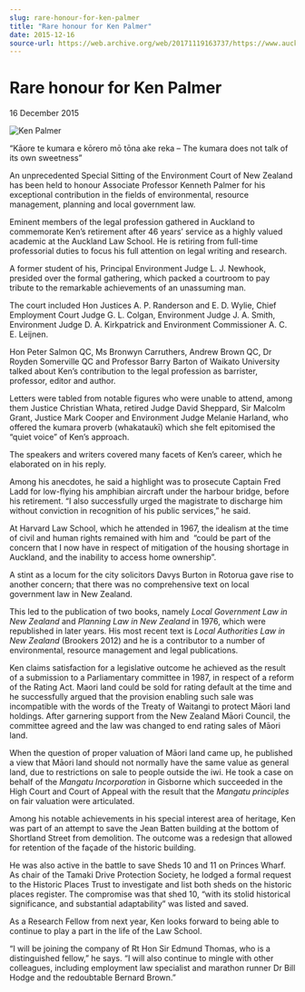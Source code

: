 ```yaml
---
slug: rare-honour-for-ken-palmer
title: "Rare honour for Ken Palmer"
date: 2015-12-16
source-url: https://web.archive.org/web/20171119163737/https://www.auckland.ac.nz/en/about/news-events-and-notices/news/news-2015/12/rare-honour-for-ken-palmer.html
---
```

Rare honour for Ken Palmer
==========================

16 December 2015

![Ken Palmer](https://www.auckland.ac.nz/en/about/news-events-and-notices/news/news-2015/12/rare-honour-for-ken-palmer/_jcr_content/par/textimage/image.img.jpg/1450211810951.jpg "Ken Palmer")

“Kāore te kumara e kōrero mō tōna ake reka – The kumara does not talk of its own sweetness”

An unprecedented Special Sitting of the Environment Court of New Zealand has been held to honour Associate Professor Kenneth Palmer for his exceptional contribution in the fields of environmental, resource management, planning and local government law.

Eminent members of the legal profession gathered in Auckland to commemorate Ken’s retirement after 46 years’ service as a highly valued academic at the Auckland Law School. He is retiring from full-time professorial duties to focus his full attention on legal writing and research.

A former student of his, Principal Environment Judge L. J. Newhook, presided over the formal gathering, which packed a courtroom to pay tribute to the remarkable achievements of an unassuming man.

The court included Hon Justices A. P. Randerson and E. D. Wylie, Chief Employment Court Judge G. L. Colgan, Environment Judge J. A. Smith, Environment Judge D. A. Kirkpatrick and Environment Commissioner A. C. E. Leijnen.

Hon Peter Salmon QC, Ms Bronwyn Carruthers, Andrew Brown QC, Dr Royden Somerville QC and Professor Barry Barton of Waikato University talked about Ken’s contribution to the legal profession as barrister, professor, editor and author.

Letters were tabled from notable figures who were unable to attend, among them Justice Christian Whata, retired Judge David Sheppard, Sir Malcolm Grant, Justice Mark Cooper and Environment Judge Melanie Harland, who offered the kumara proverb (whakataukī) which she felt epitomised the “quiet voice” of Ken’s approach.

The speakers and writers covered many facets of Ken’s career, which he elaborated on in his reply.

Among his anecdotes, he said a highlight was to prosecute Captain Fred Ladd for low-flying his amphibian aircraft under the harbour bridge, before his retirement. “I also successfully urged the magistrate to discharge him without conviction in recognition of his public services,” he said.

At Harvard Law School, which he attended in 1967, the idealism at the time of civil and human rights remained with him and  “could be part of the  concern that I now have in respect of mitigation of the housing shortage in Auckland, and the inability to access home ownership”.

A stint as a locum for the city solicitors Davys Burton in Rotorua gave rise to another concern; that there was no comprehensive text on local government law in New Zealand.

This led to the publication of two books, namely _Local Government Law in New Zealand_ and _Planning Law in New Zealand_ in 1976, which were republished in later years. His most recent text is _Local Authorities Law in New Zealand_ (Brookers 2012) and he is a contributor to a number of environmental, resource management and legal publications.

Ken claims satisfaction for a legislative outcome he achieved as the result of a submission to a Parliamentary committee in 1987, in respect of a reform of the Rating Act. Maori land could be sold for rating default at the time and he successfully argued that the provision enabling such sale was incompatible with the words of the Treaty of Waitangi to protect Māori land holdings. After garnering support from the New Zealand Māori Council, the committee agreed and the law was changed to end rating sales of Māori land.

When the question of proper valuation of Māori land came up, he published a view that Māori land should not normally have the same value as general land, due to restrictions on sale to people outside the iwi. He took a case on behalf of the _Mangatu Incorporation_ in Gisborne which succeeded in the High Court and Court of Appeal with the result that the _Mangatu principles_ on fair valuation were articulated.

Among his notable achievements in his special interest area of heritage, Ken was part of an attempt to save the Jean Batten building at the bottom of Shortland Street from demolition. The outcome was a redesign that allowed for retention of the façade of the historic building.

He was also active in the battle to save Sheds 10 and 11 on Princes Wharf. As chair of the Tamaki Drive Protection Society, he lodged a formal request to the Historic Places Trust to investigate and list both sheds on the historic places register. The compromise was that shed 10, “with its stolid historical significance, and substantial adaptability” was listed and saved.

As a Research Fellow from next year, Ken looks forward to being able to continue to play a part in the life of the Law School.

“I will be joining the company of Rt Hon Sir Edmund Thomas, who is a distinguished fellow,” he says. “I will also continue to mingle with other colleagues, including employment law specialist and marathon runner Dr Bill Hodge and the redoubtable Bernard Brown.”